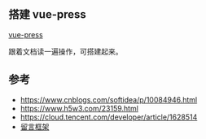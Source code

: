 <!--
 * @Author: imthelin
 * @since: 2021-03-07 21:46:05
 * @lastTime: 2021-03-07 22:52:05
 * @LastAuthor: Do not edit
 * @FilePath: /vue-press-blog/docs/work/tools/vue-press/README.md
 * @Description: 
-->
## 搭建 vue-press
[vue-press](https://vuepress.vuejs.org/zh/guide/#%E5%AE%83%E6%98%AF%E5%A6%82%E4%BD%95%E5%B7%A5%E4%BD%9C%E7%9A%84)

跟着文档读一遍操作，可搭建起来。

## 参考
- https://www.cnblogs.com/softidea/p/10084946.html
- https://www.h5w3.com/23159.html
- https://cloud.tencent.com/developer/article/1628514
- [留言框架](https://valine.js.org/quickstart.html)